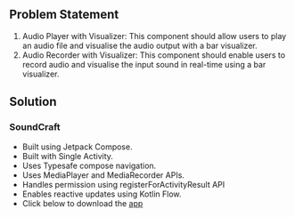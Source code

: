 ## Problem Statement

1. Audio Player with Visualizer: This component should allow users to play an audio file and visualise the
   audio output with a bar visualizer.
2. Audio Recorder with Visualizer: This component should enable users to record audio and visualise the input
   sound in real-time using a bar visualizer.

## Solution
### SoundCraft
- Built using Jetpack Compose.
- Built with Single Activity.
- Uses Typesafe compose navigation.
- Uses MediaPlayer and MediaRecorder APIs.
- Handles permission using registerForActivityResult API
- Enables reactive updates using Kotlin Flow.
- Click below to download the [app](https://github.com/gupta-shrinath/SoundCraft/raw/refs/heads/main/apk/soundcraft.apk)
